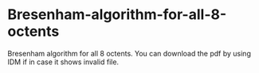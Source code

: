 # Bresenham-algorithm-for-all-8-octents
Bresenham algorithm for all 8 octents. You can download the pdf by using IDM if in case it shows invalid file.
